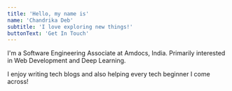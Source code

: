 ```yaml
---
title: 'Hello, my name is'
name: 'Chandrika Deb'
subtitle: 'I love exploring new things!'
buttonText: 'Get In Touch'
---
```


I'm a Software Engineering Associate at Amdocs, India. Primarily interested in Web Development and Deep Learning.

I enjoy writing tech blogs and also helping every tech beginner I come across!
